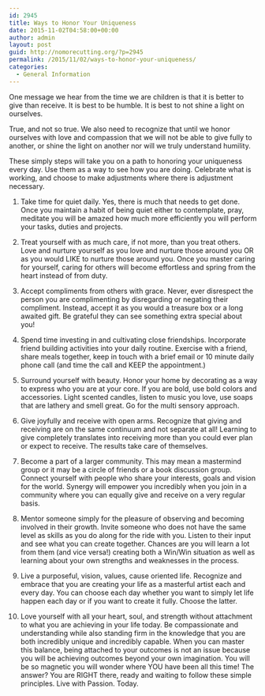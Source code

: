 ```yaml
---
id: 2945
title: Ways to Honor Your Uniqueness
date: 2015-11-02T04:58:00+00:00
author: admin
layout: post
guid: http://nomorecutting.org/?p=2945
permalink: /2015/11/02/ways-to-honor-your-uniqueness/
categories:
  - General Information
---
```

One message we hear from the time we are children is that it is better to give than receive. It is best to be humble. It is best to not shine a light on ourselves.

True, and not so true. We also need to recognize that until we honor ourselves with love and compassion that we will not be able to give fully to another, or shine the light on another nor will we truly understand humility.

These simply steps will take you on a path to honoring your uniqueness every day. Use them as a way to see how you are doing. Celebrate what is working, and choose to make adjustments where there is adjustment necessary.

1. Take time for quiet daily. Yes, there is much that needs to get done. Once you maintain a habit of being quiet either to contemplate, pray, meditate you will be amazed how much more efficiently you will perform your tasks, duties and projects.

2. Treat yourself with as much care, if not more, than you treat others. Love and nurture yourself as you love and nurture those around you OR as you would LIKE to nurture those around you. Once you master caring for yourself, caring for others will become effortless and spring from the heart instead of from duty.

3. Accept compliments from others with grace. Never, ever disrespect the person you are complimenting by disregarding or negating their compliment. Instead, accept it as you would a treasure box or a long awaited gift. Be grateful they can see something extra special about you!

4. Spend time investing in and cultivating close friendships. Incorporate friend building activities into your daily routine. Exercise with a friend, share meals together, keep in touch with a brief email or 10 minute daily phone call (and time the call and KEEP the appointment.) 

5. Surround yourself with beauty. Honor your home by decorating as a way to express who you are at your core. If you are bold, use bold colors and accessories. Light scented candles, listen to music you love, use soaps that are lathery and smell great. Go for the multi sensory approach.

6. Give joyfully and receive with open arms. Recognize that giving and receiving are on the same continuum and not separate at all! Learning to give completely translates into receiving more than you could ever plan or expect to receive. The results take care of themselves.

7. Become a part of a larger community. This may mean a mastermind group or it may be a circle of friends or a book discussion group. Connect yourself with people who share your interests, goals and vision for the world. Synergy will empower you incredibly when you join in a community where you can equally give and receive on a very regular basis.

8. Mentor someone simply for the pleasure of observing and becoming involved in their growth. Invite someone who does not have the same level as skills as you do along for the ride with you. Listen to their input and see what you can create together. Chances are you will learn a lot from them (and vice versa!) creating both a Win/Win situation as well as learning about your own strengths and weaknesses in the process.

9. Live a purposeful, vision, values, cause oriented life. Recognize and embrace that you are creating your life as a masterful artist each and every day. You can choose each day whether you want to simply let life happen each day or if you want to create it fully. Choose the latter.

10. Love yourself with all your heart, soul, and strength without attachment to what you are achieving in your life today. Be compassionate and understanding while also standing firm in the knowledge that you are both incredibly unique and incredibly capable. When you can master this balance, being attached to your outcomes is not an issue because you will be achieving outcomes beyond your own imagination. You will be so magnetic you will wonder where YOU have been all this time! The answer? You are RIGHT there, ready and waiting to follow these simple principles. Live with Passion. Today.